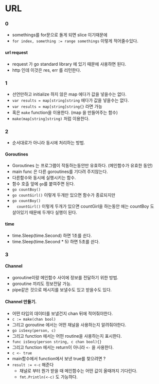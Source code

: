 # URL

### 0

- somethings를 for문으로 돌게 되면 slice 이기때문에
- ` for index, something := range somethings ` 이렇게 적어줄수있다.

#### url request

- request 가 go standard library 에 있기 때문에 사용하면 된다.
- http 인데 이것은 res, err 를 리턴한다.


### 1

- 선언만하고 initialize 하지 않은 map 에다가 값을 넣을수는 없다.
- ` var results = map[string]string ` 에다가 값을 넣을수는 없다.
- ` var results = map[string]string{} ` 라면 가능
- 혹은 `make` function을 이용한다. (map 을 만들어주는 함수)
- `make(map[string]string)` 처럼 이용한다.


### 2

- 순서대로가 아니라 동시에 처리하는 방법.

#### Goroutines

- Goroutines 는 프로그램이 작동하는동안만 유효하다. (메인함수가 유효한 동안)
- main func 은 다른 goroutines를 기다려 주지않는다.
- 다른함수와 동시에 실행시키는 함수.
- 함수 호출 앞에 `go`를 붙여주면 된다.
- `go countBoy()`
- `go countGirl()` 이렇게 두개만 있으면 함수가 종료되지만
- `go countBoy()`
- `  countGirl()` 이렇게 두개가 있으면 countGirl을 하는동안 에는 countBoy 도 살아있기 때문에 두개다 실행이 된다.

#### time

- time.Sleep(time.Second) 하면 1초를 쉰다.
- time.Sleep(time.Second * 5) 하면 5초를 쉰다.


### 3

#### Channel

- goroutine이랑 메인함수 사이에 정보를 전달하기 위한 방법.
- goroutine 끼리도 정보전달 가능.
- pipe같은 것으로 메시지를 보낼수도 있고 받을수도 있다.

#### Channel 만들기.

- 어떤 타입의 데이터를 보낼건지 chan 뒤에 적어줘야한다.
- `c := make(chan bool)`
- 그리고 goroutine 에서는 어떤 채널을 사용하는지 알려줘야한다.
- `go isSexy(person, c)`
- 그리고 function 에서는 어떤 routine을 사용하는지 표시한다.
- `func isSexy(person string, c chan bool){}`
- 그리고 function 에서는 return이 아니라 `<-` 을 사용한다.
- `c <- true`
- main함수에서 function에서 보낸 true를 찾으려면 ?
- `result := <-c` 해준다
  - 채널로 부터 뭔가 받을 때 메인함수는 어떤 값이 올때까지 기다린다.
  - `fmt.Println(<-c)` 도 가능하다.